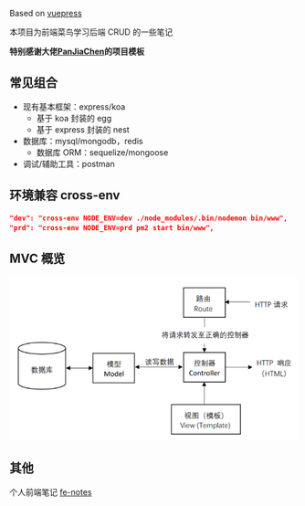 Based on [vuepress](https://vuepress.vuejs.org/)

本项目为前端菜鸟学习后端 CRUD 的一些笔记

**特别感谢大佬[PanJiaChen](https://github.com/PanJiaChen)的项目模板**

## 常见组合

- 现有基本框架：express/koa
  - 基于 koa 封装的 egg
  - 基于 express 封装的 nest
- 数据库：mysql/mongodb，redis
  - 数据库 ORM：sequelize/mongoose
- 调试/辅助工具：postman

## 环境兼容 cross-env

```json
"dev": "cross-env NODE_ENV=dev ./node_modules/.bin/nodemon bin/www",
"prd": "cross-env NODE_ENV=prd pm2 start bin/www",
```

## MVC 概览

![](https://github.com/ForlornLily/server-notes/blob/main/docs/images/Express_MVC.png)

## 其他

个人前端笔记 [fe-notes](https://github.com/ForlornLily/fe-notes)
